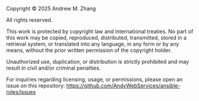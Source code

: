 Copyright © 2025 Andrew M. Zhang

All rights reserved.

This work is protected by copyright law and international treaties. No part of this work may be copied, reproduced, distributed, transmitted, stored in a retrieval system, or translated into any language, in any form or by any means, without the prior written permission of the copyright holder.

Unauthorized use, duplication, or distribution is strictly prohibited and may result in civil and/or criminal penalties.

For inquiries regarding licensing, usage, or permissions, please open an issue on this repository: https://github.com/AndyWebServices/ansible-roles/issues

